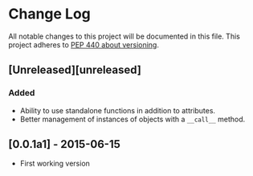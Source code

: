 # Change Log
All notable changes to this project will be documented in this file.
This project adheres to [PEP 440 about versioning](https://www.python.org/dev/peps/pep-0440/#pre-releases).

## [Unreleased][unreleased]
### Added
- Ability to use standalone functions in addition to attributes.
- Better management of instances of objects with a `__call__` method.

## [0.0.1a1] - 2015-06-15
- First working version
